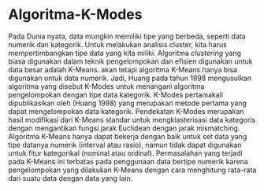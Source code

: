 # Algoritma-K-Modes
Pada Dunia nyata, data mungkin memiliki tipe yang berbeda, seperti data numerik dan kategorik. Untuk melakukan analisis cluster, kita harus mempertimbangkan tipe data yang kita miliki. Algoritma *clustering* yang biasa digunakan dalam teknik pengelompokan dan efisien digunakan untuk data besar adalah K-Means. akan tetapi algoritma K-Means hanya bisa digunakan untuk data numerik. Jadi, Huang pada tahun 1998 mengusulkan algoritma yang disebut K-Modes untuk menangani algoritma pengelompokan dengan tipe data kategorik. K-Modes pertamakali dipublikasikan oleh (Huang 1998) yang merupakan metode pertama yang dapat mengelompokan data kategorik. Pendekatan K-Modes merupakan hasil modifikasi dari K-Means standar untuk mengklasterisasi data kategoris dengan mengantikan fungsi jarak Euclidean dengan jarak mismatching. Algoritma K-Means hanya dapat bekerja dengan baik untuk set data yang tipe datanya numerik (interval atau rasio), namun tidak dapat digunakan untuk fitur kategorikal (nominal atau ordinal). Permasalahan yang terjadi pada K-Means ini terbatas pada penggunaan data bertipe numerik karena pengelompokan yang dilakukan K-Means dengan cara menghitung rata-rata dari suatu data dengan data yang lain. 
